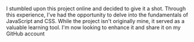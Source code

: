 I stumbled upon this project online and decided to give it a shot. Through this experience, I've had the opportunity to delve into the fundamentals of JavaScript and CSS. While the project isn't originally mine, it served as a valuable learning tool. I'm now looking to enhance it and share it on my GitHub account
